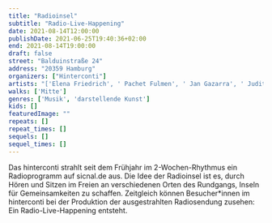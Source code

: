 ```yaml
---
title: "Radioinsel"
subtitle: "Radio-Live-Happening"
date: 2021-08-14T12:00:00
publishDate: 2021-06-25T19:40:36+02:00
end: 2021-08-14T19:00:00
draft: false
street: "Balduinstraße 24"
address: "20359 Hamburg"
organizers: ["Hinterconti"]
artists: "['Elena Friedrich', ' Pachet Fulmen', ' Jan Gazarra', ' Judith Rau', ' Dörte Habighorst', ' Philomena Lauprecht', ' Felix Mayer', ' TinTin Patrone', ' Alice Peragine', ' Katja Lell', ' Felix Raithel ']"
walks: ['Mitte']
genres: ['Musik', 'darstellende Kunst']
kids: []
featuredImage: ""
repeats: []
repeat_times: []
sequels: []
sequel_times: []
---
```


Das hinterconti strahlt seit dem Frühjahr im 2-Wochen-Rhythmus ein Radioprogramm auf sicnal.de aus. Die Idee der Radioinsel ist es, durch Hören und Sitzen im Freien an verschiedenen Orten des Rundgangs, Inseln für Gemeinsamkeiten zu schaffen. Zeitgleich können Besucher\*innen im hinterconti bei der Produktion der ausgestrahlten Radiosendung zusehen:  Ein Radio-Live-Happening entsteht.